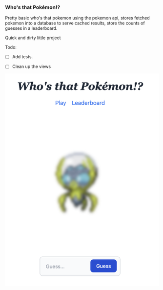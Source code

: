 ### Who's that Pokémon!?

Pretty basic who's that pokemon using the pokemon api, stores fetched pokemon into a database to serve cached results, store the counts of guesses in a leaderboard.

Quick and dirty little project

Todo:

- [ ] Add tests.
- [ ] Clean up the views


![](screenshot.png)